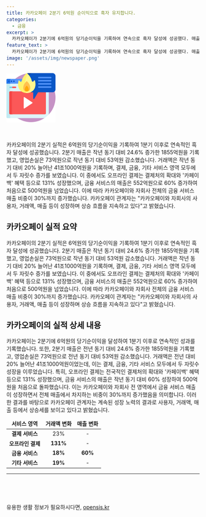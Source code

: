 ```yaml
---
title: 카카오페이 2분기 6억원 순이익으로 흑자 유지합니다.
categories:
  - 금융
excerpt: >
  카카오페이가 2분기에 6억원의 당기순이익을 기록하여 연속으로 흑자 달성에 성공했다. 매출은 1855억원으로 작년 대비 24.6% 증가하고 영업손실은 53억원 감소했다. 거래액은 41조1000억원으로 작년 대비 20% 증가했고, 결제와 금융 서비스 등 모든 영역에서 거래액이 상승했다. 금융 서비스 매출은 60% 증가하여 500억원을 돌파했고, 카카오페이와 자회사의 금융 서비스 매출이 전체 매출에서 30%를 차지했다.
feature_text: >
  카카오페이가 2분기에 6억원의 당기순이익을 기록하여 연속으로 흑자 달성에 성공했다. 매출은 1855억원으로 작년 대비 24.6% 증가하고 영업손실은 53억원 감소했다. 거래액은 41조1000억원으로 작년 대비 20% 증가했고, 결제와 금융 서비스 등 모든 영역에서 거래액이 상승했다. 금융 서비스 매출은 60% 증가하여 500억원을 돌파했고, 카카오페이와 자회사의 금융 서비스 매출이 전체 매출에서 30%를 차지했다.
image: '/assets/img/newspaper.png'
---
```


<p><img src="/assets/img/news.png" alt="rentncar 속보" /></p>

<p data-ke-size="size16">&nbsp;</p>

<p>카카오페이의 2분기 실적은 6억원의 당기순이익을 기록하여 1분기 이후로 연속적인 흑자 달성에 성공했습니다. 2분기 매출은 작년 동기 대비 24.6% 증가한 1855억원을 기록했고, 영업손실은 73억원으로 작년 동기 대비 53억원 감소했습니다. 거래액은 작년 동기 대비 20% 늘어난 41조1000억원을 기록하며, 결제, 금융, 기타 서비스 영역 모두에서 두 자릿수 증가를 보였습니다. 이 중에서도 오프라인 결제는 결제처의 확대와 '카페이백' 혜택 등으로 131% 성장했으며, 금융 서비스의 매출은 552억원으로 60% 증가하여 처음으로 500억원을 넘었습니다. 이에 따라 카카오페이와 자회사 전체의 금융 서비스 매출 비중이 30%까지 증가했습니다. 카카오페이 관계자는 "카카오페이와 자회사의 사용자, 거래액, 매출 등이 성장하며 상승 흐름을 지속하고 있다"고 밝혔습니다.</p></p>

<h2 data-ke-size="size26">카카오페이 실적 요약</h2>

<p data-ke-size="size16">카카오페이의 2분기 실적은 6억원의 당기순이익을 기록하여 1분기 이후로 연속적인 흑자 달성에 성공했습니다. 2분기 매출은 작년 동기 대비 24.6% 증가한 1855억원을 기록했고, 영업손실은 73억원으로 작년 동기 대비 53억원 감소했습니다. 거래액은 작년 동기 대비 20% 늘어난 41조1000억원을 기록하며, 결제, 금융, 기타 서비스 영역 모두에서 두 자릿수 증가를 보였습니다. 이 중에서도 오프라인 결제는 결제처의 확대와 '카페이백' 혜택 등으로 131% 성장했으며, 금융 서비스의 매출은 552억원으로 60% 증가하여 처음으로 500억원을 넘었습니다. 이에 따라 카카오페이와 자회사 전체의 금융 서비스 매출 비중이 30%까지 증가했습니다. 카카오페이 관계자는 "카카오페이와 자회사의 사용자, 거래액, 매출 등이 성장하며 상승 흐름을 지속하고 있다"고 밝혔습니다.</p>

<h2 data-ke-size="size26">카카오페이의 실적 상세 내용</h2>

<p data-ke-size="size16">카카오페이는 2분기에 6억원의 당기순이익을 달성하여 1분기 이후로 연속적인 성과를 기록했습니다. 또한, 2분기 매출은 전년 동기 대비 24.6% 증가한 1855억원을 기록했고, 영업손실은 73억원으로 전년 동기 대비 53억원 감소했습니다. 거래액은 전년 대비 20% 늘어난 41조1000억원이었는데, 이는 결제, 금융, 기타 서비스 모두에서 두 자릿수 성장을 이루었습니다. 특히, 오프라인 결제는 전국적인 결제처의 확대와 '카페이백' 혜택 등으로 131% 성장했으며, 금융 서비스의 매출은 작년 동기 대비 60% 성장하여 500억원을 처음으로 돌파했습니다. 이는 카카오페이와 자회사 전 영역에서 금융 서비스 매출이 성장하면서 전체 매출에서 차지하는 비중이 30%까지 증가했음을 의미합니다. 이러한 결과를 바탕으로 카카오페이 관계자는 계속된 성장 노력의 결과로 사용자, 거래액, 매출 등에서 상승세를 보이고 있다고 밝혔습니다.</p>

<table>
<thead>
<tr>
<td style="text-align: center; height: 17px;"><b>서비스 영역</b></td>
<td style="text-align: center; height: 17px;"><b>거래액 변화</b></td>
<td style="text-align: center; height: 17px;"><b>매출 변화</b></td>
</tr>
</thead>
<tbody>
<tr>
<td style="text-align: center; height: 17px;"><b>결제 서비스</b></td>
<td style="text-align: center; height: 17px;">23%</td>
<td style="text-align: center; height: 17px;">- </td>
</tr>
<tr>
<td style="text-align: center; height: 17px;"><b>오프라인 결제</b></td>
<td style="text-align: center; height: 17px;"><b>131%</b></td>
<td style="text-align: center; height: 17px;">- </td>
</tr>
<tr>
<td style="text-align: center; height: 17px;"><b>금융 서비스</b></td>
<td style="text-align: center; height: 17px;"><b>18%</b></td>
<td style="text-align: center; height: 17px;"><b>60%</b></td>
</tr>
<tr>
<td style="text-align: center; height: 17px;"><b>기타 서비스</b></td>
<td style="text-align: center; height: 17px;"><b>19%</b></td>
<td style="text-align: center; height: 17px;">- </td>
</tr>
</tbody>
</table>

<hr>

<p data-ke-size="size16">&nbsp;</p>

<p data-ke-size="size16">&nbsp;</p>
유용한 생활 정보가 필요하시다면, <a href="https://opensis.kr" rel="dofollow">opensis.kr</a>


